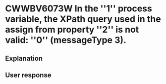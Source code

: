 # CWWBV6073W In the ''1'' process variable, the XPath query used in the assign from property ''2'' is not valid: ''0'' (messageType 3).

## Explanation

## User response